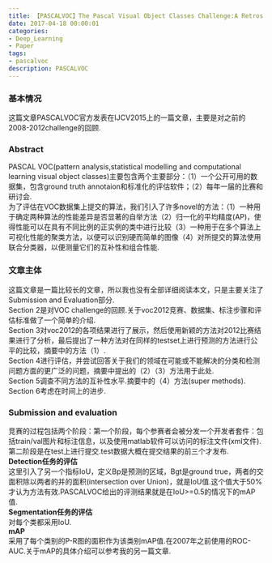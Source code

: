 ```yaml
---
title: 【PASCALVOC】The Pascal Visual Object Classes Challenge:A Retrospective
date: 2017-04-18 00:00:01
categories:
- Deep_Learning
- Paper
tags:
- pascalvoc
description: PASCALVOC
---
```


### 基本情况
这篇文章PASCALVOC官方发表在IJCV2015上的一篇文章，主要是对之前的2008-2012challenge的回顾.  

### Abstract  
PASCAL VOC(pattern analysis,statistical modelling and computational learning    visual object classes)主要包含两个主要部分：（1）一个公开可用的数据集，包含ground truth annotaion和标准化的评估软件；（2）每年一届的比赛和研讨会.  
为了评估在VOC数据集上提交的算法，我们引入了许多novel的方法：（1）一种用于确定两种算法的性能差异是否显著的自举方法（2）归一化的平均精度(AP)，使得性能可以在具有不同比例的正实例的类中进行比较（3）一种用于在多个算法上可视化性能的聚类方法，以便可以识别硬而简单的图像（4）对所提交的算法使用联合分类器，以便测量它们的互补性和组合性能.

### 文章主体  
这篇文章是一篇比较长的文章，所以我也没有全部详细阅读本文，只是主要关注了Submission and Evaluation部分.  
Section 2是对VOC challenge的回顾.关于voc2012竞赛、数据集、标注步骤和评估标准做了一个简单的介绍.  
Section 3对voc2012的各项结果进行了展示，然后使用新颖的方法对2012比赛结果进行了分析，最后提出了一种方法对在同样的testset上进行预测的方法进行公平的比较，摘要中的方法（1）.  
Section 4进行评估，并尝试回答关于我们的领域在可能或不能解决的分类和检测问题方面的更广泛的问题，摘要中提出的（2）（3）方法用于此处.  
Section 5调查不同方法的互补性水平.摘要中的（4）方法(super methods).  
Section 6考虑在时间上的进步.  

### Submission and evaluation  
竞赛的过程包括两个阶段：第一个阶段，每个参赛者会被分发一个开发者套件：包括train/val图片和标注信息，以及使用matlab软件可以访问的标注文件(xml文件).第二阶段是在test上进行提交.test数据大概在提交结果的前三个才发布.  
**Detection任务的评估**  
这里引入了另一个指标IoU，定义Bp是预测的区域，Bgt是ground true，两者的交面积除以两者的并的面积(intersection over Union)，就是IoU值.这个值大于50%才认为方法有效.PASCALVOC给出的评测结果就是在IoU>=0.5的情况下的mAP值.  
**Segmentation任务的评估**  
对每个类都采用IoU.   
**mAP**  
采用了每个类别的P-R图的面积作为该类别mAP值.在2007年之前使用的ROC-AUC.关于mAP的具体介绍可以参考我的另一篇文章.
